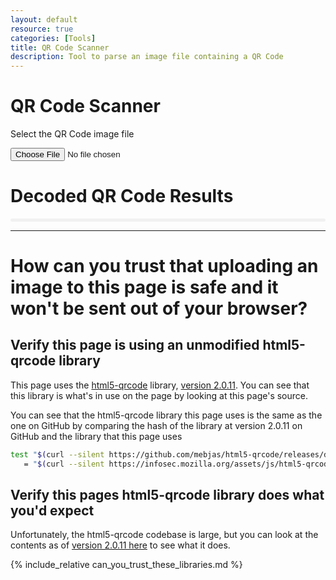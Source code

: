 ```yaml
---
layout: default
resource: true
categories: [Tools]
title: QR Code Scanner
description: Tool to parse an image file containing a QR Code
---
```


# QR Code Scanner

Select the QR Code image file

<input type="file" id="qr-input-file" accept="image/*">
<div id="reader" style="display: inline-block;"></div>
<div class="empty"></div>

# Decoded QR Code Results

<div id="scanned-result" style="font-family: monospace,monospace; padding: .2em .4em; margin: 0; font-size: 85%; background-color: rgba(27,31,35,.05); border-radius: 3px;"></div>

---

# How can you trust that uploading an image to this page is safe and it won't be sent out of your browser?

## Verify this page is using an unmodified html5-qrcode library

This page uses the [html5-qrcode](https://github.com/davidshimjs/qrcodejs) library,
[version 2.0.11](https://github.com/mebjas/html5-qrcode/releases/tag/V2.0.11).
You can see that this library is what's in use on the page by looking at this
page's source.

You can see that the html5-qrcode library this page uses is the same as the one
on GitHub by comparing the hash of the library at version 2.0.11 on GitHub and 
the library that this page uses

```bash
test "$(curl --silent https://github.com/mebjas/html5-qrcode/releases/download/V2.0.11/html5-qrcode.min.js | sha256sum)" \
   = "$(curl --silent https://infosec.mozilla.org/assets/js/html5-qrcode-2.0.11.min.js | sha256sum)" && echo "Success, html5-qrcode hashes match"
```

## Verify this pages html5-qrcode library does what you'd expect

Unfortunately, the html5-qrcode codebase is large, but you can look at the
contents as of [version 2.0.11 here](https://github.com/mebjas/html5-qrcode/tree/V2.0.11)
to see what it does.

{% include_relative can_you_trust_these_libraries.md %}

<script src="/assets/js/html5-qrcode-2.0.11.min.js"></script>
<script>
    function docReady(fn) {
        // see if DOM is already available
        if (document.readyState === "complete" || document.readyState === "interactive") {
            // call on next available tick
            setTimeout(fn, 1);
        } else {
            document.addEventListener("DOMContentLoaded", fn);
        }
    }
    docReady(function() {
        const html5QrCode = new Html5Qrcode("reader");
        const fileinput = document.getElementById('qr-input-file');
        fileinput.addEventListener('change', e => {
            if (e.target.files.length == 0) {
                // No file selected, ignore
                return;
            }

            const imageFile = e.target.files[0];
            // Scan QR Code
            html5QrCode.scanFile(imageFile, true)
                .then(decodedText => {
                    // success, use decodedText
                    document.getElementById("scanned-result").textContent=decodedText;
                    document.getElementById("results").style.display = "block";
                    console.log(decodedText);
                })
                .catch(err => {
                    // failure, handle it.
                    console.log(`Error scanning file. Reason: ${err}`)
                });
        });

    });
</script>